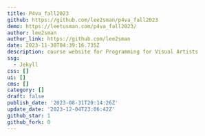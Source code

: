 ```yaml
---
title: P4va_fall2023
github: https://github.com/lee2sman/p4va_fall2023
demo: https://leetusman.com/p4va_fall2023/
author: lee2sman
author_link: https://github.com/lee2sman
date: 2023-11-30T04:39:16.735Z
description: course website for Programming for Visual Artists
ssg:
  - Jekyll
css: []
ui: []
cms: []
category: []
draft: false
publish_date: '2023-08-31T20:14:26Z'
update_date: '2023-12-04T23:06:42Z'
github_star: 1
github_fork: 0
---
```

